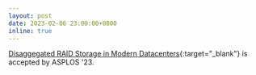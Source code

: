 ```yaml
---
layout: post
date: 2023-02-06 23:00:00+0800
inline: true
---
```


[Disaggegated RAID Storage in Modern Datacenters](https://dl.acm.org/doi/10.1145/3582016.3582027){:target="\_blank"} is accepted by ASPLOS '23.